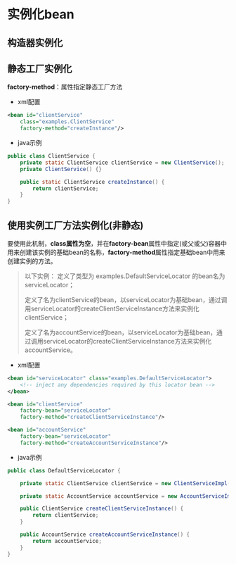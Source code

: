 # 实例化bean

## 构造器实例化

## 静态工厂实例化

**factory-method**：属性指定静态工厂方法


- xml配置

```xml
<bean id="clientService"
    class="examples.ClientService"
    factory-method="createInstance"/>
```


- java示例

```java
public class ClientService {
    private static ClientService clientService = new ClientService();
    private ClientService() {}

    public static ClientService createInstance() {
        return clientService;
    }
}
```

## 使用实例工厂方法实例化(非静态)


要使用此机制，**class属性为空**，并在**factory-bean**属性中指定(或父或父)容器中用来创建该实例的基础bean的名称，**factory-method**属性指定基础bean中用来创建实例的方法。

>以下实例： 定义了类型为 examples.DefaultServiceLocator 的bean名为serviceLocator；
>
>定义了名为clientService的bean，以serviceLocator为基础bean，通过调用serviceLocator的createClientServiceInstance方法来实例化clientService；
>
>定义了名为accountService的bean，以serviceLocator为基础bean，通过调用serviceLocator的createClientServiceInstance方法来实例化accountService。

- xml配置

```xml
<bean id="serviceLocator" class="examples.DefaultServiceLocator">
    <!-- inject any dependencies required by this locator bean -->
</bean>

<bean id="clientService"
    factory-bean="serviceLocator"
    factory-method="createClientServiceInstance"/>

<bean id="accountService"
    factory-bean="serviceLocator"
    factory-method="createAccountServiceInstance"/>
```

- java示例

```java
public class DefaultServiceLocator {

    private static ClientService clientService = new ClientServiceImpl();

    private static AccountService accountService = new AccountServiceImpl();

    public ClientService createClientServiceInstance() {
        return clientService;
    }

    public AccountService createAccountServiceInstance() {
        return accountService;
    }
}
```


